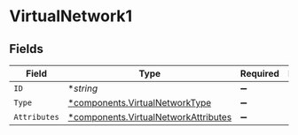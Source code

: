 # VirtualNetwork1


## Fields

| Field                                                                                       | Type                                                                                        | Required                                                                                    | Description                                                                                 |
| ------------------------------------------------------------------------------------------- | ------------------------------------------------------------------------------------------- | ------------------------------------------------------------------------------------------- | ------------------------------------------------------------------------------------------- |
| `ID`                                                                                        | **string*                                                                                   | :heavy_minus_sign:                                                                          | N/A                                                                                         |
| `Type`                                                                                      | [*components.VirtualNetworkType](../../models/components/virtualnetworktype.md)             | :heavy_minus_sign:                                                                          | N/A                                                                                         |
| `Attributes`                                                                                | [*components.VirtualNetworkAttributes](../../models/components/virtualnetworkattributes.md) | :heavy_minus_sign:                                                                          | N/A                                                                                         |